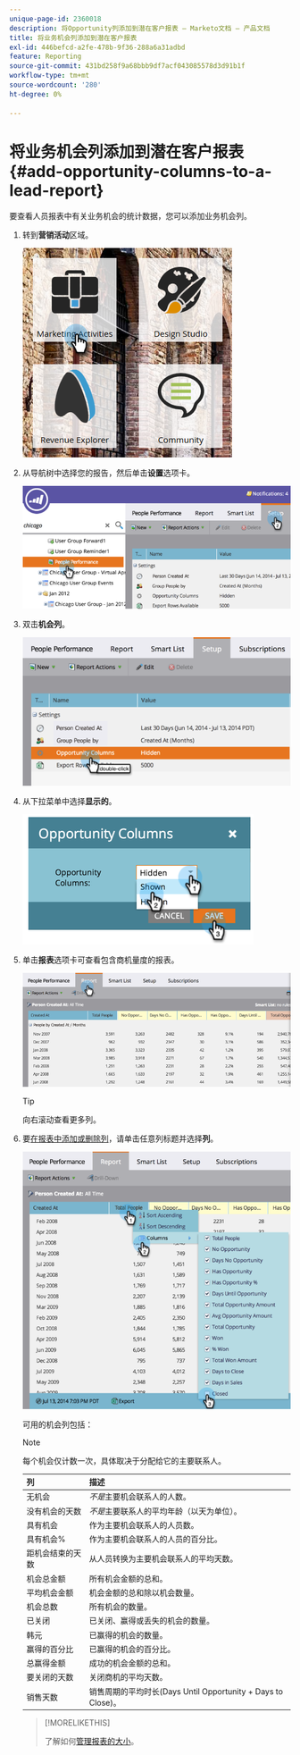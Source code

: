 ```yaml
---
unique-page-id: 2360018
description: 将Opportunity列添加到潜在客户报表 — Marketo文档 — 产品文档
title: 将业务机会列添加到潜在客户报表
exl-id: 446befcd-a2fe-478b-9f36-288a6a31adbd
feature: Reporting
source-git-commit: 431bd258f9a68bbb9df7acf043085578d3d91b1f
workflow-type: tm+mt
source-wordcount: '280'
ht-degree: 0%

---
```


# 将业务机会列添加到潜在客户报表 {#add-opportunity-columns-to-a-lead-report}

要查看人员报表中有关业务机会的统计数据，您可以添加业务机会列。

1. 转到&#x200B;**营销活动**&#x200B;区域。

   ![](assets/ma.png)

1. 从导航树中选择您的报告，然后单击&#x200B;**设置**&#x200B;选项卡。

   ![](assets/two.png)

1. 双击&#x200B;**机会列**。

   ![](assets/three.png)

1. 从下拉菜单中选择&#x200B;**显示的**。

   ![](assets/image2014-9-16-12-3a50-3a33.png)

1. 单击&#x200B;**报表**&#x200B;选项卡可查看包含商机量度的报表。

   ![](assets/five.png)

   >[!TIP]
   >
   >向右滚动查看更多列。

1. 要[在报表中添加或删除列](/help/marketo/product-docs/reporting/basic-reporting/editing-reports/select-report-columns.md)，请单击任意列标题并选择&#x200B;**列**。

   ![](assets/six.png)

   可用的机会列包括：

   >[!NOTE]
   >
   >每个机会仅计数一次，具体取决于分配给它的主要联系人。

   | 列 | 描述 |
   |---|---|
   | 无机会 | *不是*&#x200B;主要机会联系人的人数。 |
   | 没有机会的天数 | *不是*&#x200B;主要联系人的平均年龄（以天为单位）。 |
   | 具有机会 | 作为主要机会联系人的人员数。 |
   | 具有机会% | 作为主要机会联系人的人员的百分比。 |
   | 距机会结束的天数 | 从人员转换为主要机会联系人的平均天数。 |
   | 机会总金额 | 所有机会金额的总和。 |
   | 平均机会金额 | 机会金额的总和除以机会数量。 |
   | 机会总数 | 所有机会的数量。 |
   | 已关闭 | 已关闭、赢得或丢失的机会的数量。 |
   | 韩元 | 已赢得的机会的数量。 |
   | 赢得的百分比 | 已赢得的机会的百分比。 |
   | 总赢得金额 | 成功的机会金额的总和。 |
   | 要关闭的天数 | 关闭商机的平均天数。 |
   | 销售天数 | 销售周期的平均时长(Days Until Opportunity + Days to Close)。 |

   >[!MORELIKETHIS]
   >
   >了解如何[管理报表的大小](/help/marketo/product-docs/reporting/basic-reporting/editing-reports/configure-report-size.md)。
